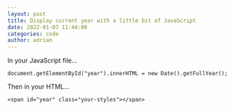 ```yaml
---
layout: post
title: Display current year with a little bit of JavaScript
date: 2022-01-07 11:44:00
categories: code
author: adrian
---
```


In your JavaScript file...

```
document.getElementById("year").innerHTML = new Date().getFullYear();
```

Then in your HTML...

```
<span id="year" class="your-styles"></span>
```
